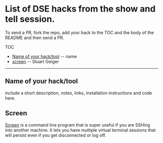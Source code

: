 # List of DSE hacks from the show and tell session. 

To send a PR, fork the repo, add your hack to the TOC and the body of the README and then send a PR.


TOC

- [Name of your hack/tool](#hack1) -- name
- [screen](#screen) -- Stuart Geiger


---- 

## <a name="hack1"></a> Name of your hack/tool

include a short description, notes, links, installation instructions and code here.

## <a name="screen"></a> Screen

[Screen](https://www.gnu.org/software/screen/manual/screen.html) is a command line program that is super useful if you are SSHing into another machine. It lets you have multiple virtual terminal sessions that will persist even if you get disconnected or log off. 
